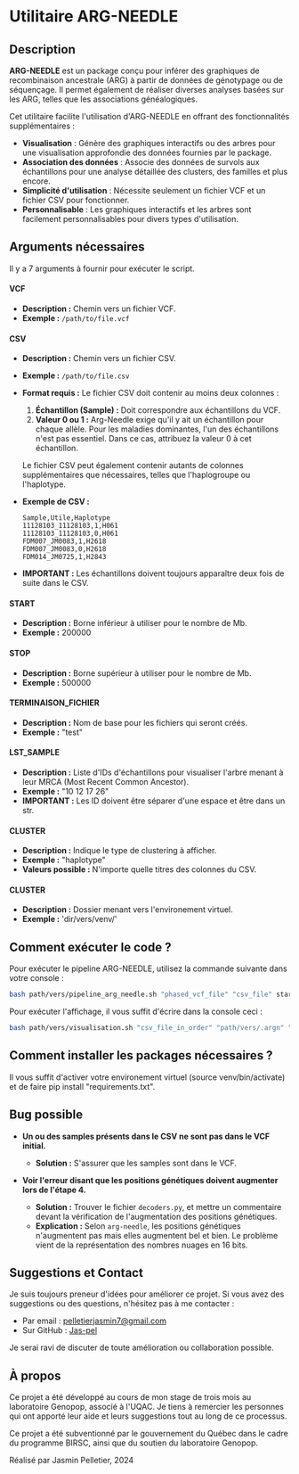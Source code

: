 # Utilitaire ARG-NEEDLE


## Description

**ARG-NEEDLE** est un package conçu pour inférer des graphiques de recombinaison ancestrale (ARG) à partir de données de génotypage ou de séquençage. Il permet également de réaliser diverses analyses basées sur les ARG, telles que les associations généalogiques.

Cet utilitaire facilite l'utilisation d'ARG-NEEDLE en offrant des fonctionnalités supplémentaires :

- **Visualisation** : Génère des graphiques interactifs ou des arbres pour une visualisation approfondie des données fournies par le package.
- **Association des données** : Associe des données de survols aux échantillons pour une analyse détaillée des clusters, des familles et plus encore.
- **Simplicité d'utilisation** : Nécessite seulement un fichier VCF et un fichier CSV pour fonctionner.
- **Personnalisable** : Les graphiques interactifs et les arbres sont facilement personnalisables pour divers types d'utilisation.


## Arguments nécessaires

Il y a 7 arguments à fournir pour exécuter le script.

#### VCF
- **Description :** Chemin vers un fichier VCF.
- **Exemple :** `/path/to/file.vcf`

#### CSV
- **Description :** Chemin vers un fichier CSV.
- **Exemple :** `/path/to/file.csv`
- **Format requis :** Le fichier CSV doit contenir au moins deux colonnes :
  1. **Échantillon (Sample) :** Doit correspondre aux échantillons du VCF.
  2. **Valeur 0 ou 1 :** Arg-Needle exige qu'il y ait un échantillon pour chaque allèle. Pour les maladies dominantes, l'un des échantillons n'est pas essentiel. Dans ce cas, attribuez la valeur 0 à cet échantillon.

  Le fichier CSV peut également contenir autants de colonnes supplémentaires que nécessaires, telles que l'haplogroupe ou l'haplotype.

- **Exemple de CSV :**
  ```csv
  Sample,Utile,Haplotype
  11128103_11128103,1,H061
  11128103_11128103,0,H061
  FDM007_JM0083,1,H2618
  FDM007_JM0083,0,H2618
  FDM014_JM0725,1,H2843
  ```

- **IMPORTANT :**
Les échantillons doivent toujours apparaître deux fois de suite dans le CSV.

#### START
- **Description :** Borne inférieur à utiliser pour le nombre de Mb.
- **Exemple :** 200000

#### STOP
- **Description :** Borne supérieur à utiliser pour le nombre de Mb.
- **Exemple :** 500000

#### TERMINAISON_FICHIER
- **Description :** Nom de base pour les fichiers qui seront créés.
- **Exemple :** "test"

#### LST_SAMPLE
- **Description :** Liste d'IDs d'échantillons pour visualiser l'arbre menant à leur MRCA (Most Recent Common Ancestor).
- **Exemple :** "10 12 17 26"
- **IMPORTANT :** Les ID doivent être séparer d'une espace et être dans un str.

#### CLUSTER
- **Description :** Indique le type de clustering à afficher.
- **Exemple :** "haplotype"
- **Valeurs possible :** 
N'importe quelle titres des colonnes du CSV.

#### CLUSTER
- **Description :** Dossier menant vers l'environement virtuel.
- **Exemple :** 'dir/vers/venv/'


## Comment exécuter le code ?

Pour exécuter le pipeline ARG-NEEDLE, utilisez la commande suivante dans votre console :

```bash
bash path/vers/pipeline_arg_needle.sh "phased_vcf_file" "csv_file" start stop "terminaison_fichier" "lst_sample" "cluster" "dir/vers/venv/"
```

Pour exécuter l'affichage, il vous suffit d'écrire dans la console ceci :
```bash
bash path/vers/visualisation.sh "csv_file_in_order" "path/vers/.argn" "lst_sample" "cluster" "terminaison_fichier"
```


## Comment installer les packages nécessaires ?

Il vous suffit d'activer votre environement virtuel (source venv/bin/activate) et de faire pip install "requirements.txt".


## Bug possible

- **Un ou des samples présents dans le CSV ne sont pas dans le VCF initial.** 
  - **Solution :** S'assurer que les samples sont dans le VCF.

- **Voir l'erreur disant que les positions génétiques doivent augmenter lors de l'étape 4.** 
  - **Solution :** Trouver le fichier `decoders.py`, et mettre un commentaire devant la vérification de l'augmentation des positions génétiques.
  - **Explication :** Selon `arg-needle`, les positions génétiques n'augmentent pas mais elles augmentent bel et bien. Le problème vient de la représentation des nombres nuages en 16 bits.


## Suggestions et Contact

Je suis toujours preneur d'idées pour améliorer ce projet. Si vous avez des suggestions ou des questions, n'hésitez pas à me contacter :

- Par email : [pelletierjasmin7@gmail.com](mailto:votre.email@gmail.com)
- Sur GitHub : [Jas-pel](https://github.com/votre-profil)

Je serai ravi de discuter de toute amélioration ou collaboration possible.


## À propos

Ce projet a été développé au cours de mon stage de trois mois au laboratoire Genopop, associé à l'UQAC. Je tiens à remercier les personnes qui ont apporté leur aide et leurs suggestions tout au long de ce processus.

Ce projet a été subventionné par le gouvernement du Québec dans le cadre du programme BIRSC, ainsi que du soutien du laboratoire Genopop.

Réalisé par Jasmin Pelletier, 2024

